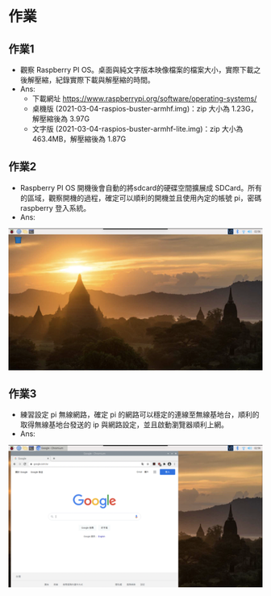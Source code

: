 # 作業

## 作業1

* 觀察 Raspberry PI OS。桌面與純文字版本映像檔案的檔案大小，實際下載之後解壓縮，紀錄實際下載與解壓縮的時間。
* Ans: 
	* 下載網址 <https://www.raspberrypi.org/software/operating-systems/>
	* 桌機版 (2021-03-04-raspios-buster-armhf.img)：zip 大小為 1.23G，解壓縮後為 3.97G
	* 文字版 (2021-03-04-raspios-buster-armhf-lite.img)：zip 大小為 463.4MB，解壓縮後為 1.87G

## 作業2

* Raspberry PI OS 開機後會自動的將sdcard的硬碟空間擴展成 SDCard。所有的區域，觀察開機的過程，確定可以順利的開機並且使用內定的帳號 pi，密碼 raspberry 登入系統。
* Ans: 
<img src="images/01.png" width="600" style="display:block;margin: 0 auto;"/>

## 作業3

* 練習設定 pi 無線網路，確定 pi 的網路可以穩定的連線至無線基地台，順利的取得無線基地台發送的 ip 與網路設定，並且啟動瀏覽器順利上網。
* Ans: 
<img src="images/02.png" width="600" style="display:block;margin: 0 auto;"/>